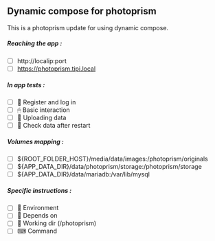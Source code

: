## Dynamic compose for photoprism
This is a photoprism update for using dynamic compose.
##### Reaching the app :
- [ ] http://localip:port
- [ ] https://photoprism.tipi.local
##### In app tests :
- [ ] 📝 Register and log in
- [ ] 🖱 Basic interaction
- [ ] 🌆 Uploading data
- [ ] 🔄 Check data after restart
##### Volumes mapping :
- [ ] ${ROOT_FOLDER_HOST}/media/data/images:/photoprism/originals
- [ ] ${APP_DATA_DIR}/data/photoprism/storage:/photoprism/storage
- [ ] ${APP_DATA_DIR}/data/mariadb:/var/lib/mysql
##### Specific instructions :
- [ ] 🌳 Environment
- [ ] 🔗 Depends on
- [ ] 📂 Working dir (/photoprism)
- [ ] ⌨ Command
